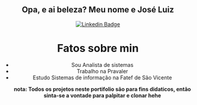 <div align="center">
  <h2 color="blue">Opa, e ai beleza? Meu nome e José Luiz</h2>




[![Linkedin Badge](https://img.shields.io/badge/-LinkedIn-blue?style=flat-square&logo=Linkedin&logoColor=white&link=https://www.linkedin.com/in/jose-luiz-b717271b7/)](https://www.linkedin.com/in/jose-luiz-b717271b7/)


<h1>Fatos sobre min</h1>

<ul>
<li>Sou Analista de sistemas</li>

<li>Trabalho na Pravaler</li> 

<li>Estudo Sistemas de informação na Fatef de São Vicente</li>



<strong>nota: Todos os projetos neste portifolio são para fins didaticos, então sinta-se a vontade para palpitar e clonar hehe</strong>

</div>
